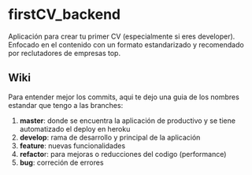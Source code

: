 # firstCV_backend
Aplicación para crear tu primer CV (especialmente si eres developer). Enfocado en el contenido con un formato estandarizado y recomendado por reclutadores de empresas top.

## Wiki

Para entender mejor los commits, aqui te dejo una guia de los nombres estandar que tengo a las branches:
1. **master**: donde se encuentra la aplicación de productivo y se tiene automatizado el deploy en heroku
2. **develop**: rama de desarrollo y principal de la aplicación
3. **feature**: nuevas funcionalidades
4. **refacto**r: para mejoras o reducciones del codigo (performance)
5. **bug**: correción de errores

